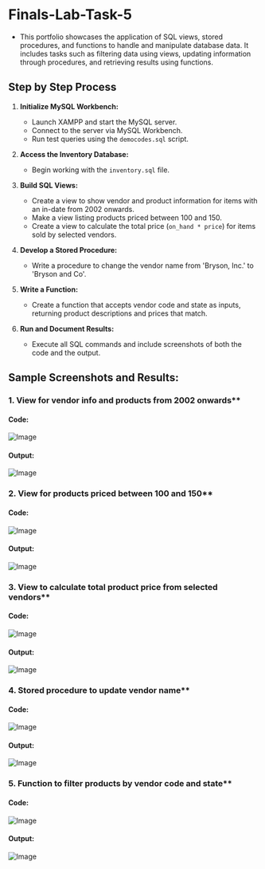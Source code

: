 # Finals-Lab-Task-5
- This portfolio showcases the application of SQL views, stored procedures, and functions to handle and manipulate database data. It includes tasks such as filtering data using views, updating information through procedures, and retrieving results using functions.

## Step by Step Process

1. **Initialize MySQL Workbench:**

   * Launch XAMPP and start the MySQL server.
   * Connect to the server via MySQL Workbench.
   * Run test queries using the `democodes.sql` script.

2. **Access the Inventory Database:**

   * Begin working with the `inventory.sql` file.

3. **Build SQL Views:**

   * Create a view to show vendor and product information for items with an in-date from 2002 onwards.
   * Make a view listing products priced between 100 and 150.
   * Create a view to calculate the total price (`on_hand * price`) for items sold by selected vendors.

4. **Develop a Stored Procedure:**

   * Write a procedure to change the vendor name from 'Bryson, Inc.' to 'Bryson and Co'.

5. **Write a Function:**

   * Create a function that accepts vendor code and state as inputs, returning product descriptions and prices that match.

6. **Run and Document Results:**

   * Execute all SQL commands and include screenshots of both the code and the output.



## Sample Screenshots and Results:

### 1. View for vendor info and products from 2002 onwards**
#### Code:
![Image](https://github.com/user-attachments/assets/588bcf3e-9c55-4b1b-9ce2-355c480fb1d0)
#### Output:
![Image](https://github.com/user-attachments/assets/b56d25dc-6312-494b-a192-5c76d125572d)

### 2. View for products priced between 100 and 150**

#### Code:
![Image](https://github.com/user-attachments/assets/f704bb34-abdc-4ca6-971b-597c7077044a)
#### Output:
![Image](https://github.com/user-attachments/assets/8bd906ef-22cc-46d6-9776-1239cfb210b8)

### 3. View to calculate total product price from selected vendors**

#### Code:
![Image](https://github.com/user-attachments/assets/b770922d-e6b9-4f25-83e1-b3b488d8abb2)
#### Output:
![Image](https://github.com/user-attachments/assets/660a718c-da43-4eb0-9f42-f19a60637c89)
### 4. Stored procedure to update vendor name**

#### Code:
![Image](https://github.com/user-attachments/assets/dca28b72-c223-42e4-9031-c6c1c2eaaf30)

#### Output:
![Image](https://github.com/user-attachments/assets/90f12ea7-f646-43f9-898f-a832b0a1a971)
### 5. Function to filter products by vendor code and state**

#### Code:
![Image](https://github.com/user-attachments/assets/9b42d3e9-a178-4430-be65-3fdf0abdc37b)
#### Output:
![Image](https://github.com/user-attachments/assets/9ccd3e8b-5f13-471c-b001-9cae3f2edfb0)

